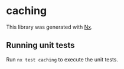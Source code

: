 # caching

This library was generated with [Nx](https://nx.dev).

## Running unit tests

Run `nx test caching` to execute the unit tests.
